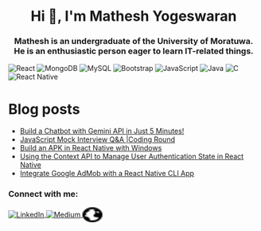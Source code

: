 <h1 align="center">Hi 👋, I'm Mathesh Yogeswaran</h1>
<h3 align="center">Mathesh is an undergraduate of the University of Moratuwa. He is an enthusiastic person eager to learn IT-related things.</h3>

![React](https://img.shields.io/badge/react-%2320232a.svg?style=for-the-badge&logo=react&logoColor=%2361DAFB)
![MongoDB](https://img.shields.io/badge/MongoDB-%234ea94b.svg?style=for-the-badge&logo=mongodb&logoColor=white)
![MySQL](https://img.shields.io/badge/mysql-%2300f.svg?style=for-the-badge&logo=mysql&logoColor=white)
![Bootstrap](https://img.shields.io/badge/bootstrap-%23563D7C.svg?style=for-the-badge&logo=bootstrap&logoColor=white)
![JavaScript](https://img.shields.io/badge/javascript-%23323330.svg?style=for-the-badge&logo=javascript&logoColor=%23F7DF1E)
![Java](https://img.shields.io/badge/java-%23ED8B00.svg?style=for-the-badge&logo=java&logoColor=white)
![C](https://img.shields.io/badge/c-%2300599C.svg?style=for-the-badge&logo=c&logoColor=white)
![React Native](https://img.shields.io/badge/react_native%20-%2320232a.svg?&style=for-the-badge&logo=react&logoColor=%2361DAFB)

# Blog posts
<!-- BLOG-POST-LIST:START -->
- [Build a Chatbot with Gemini API in Just 5 Minutes!](https://blog.bitsrc.io/build-a-chatbot-with-gemini-api-in-just-5-minutes-3875112f80f4?source=rss-505ef1b70e94------2)
- [JavaScript Mock Interview Q&amp;A |Coding Round](https://javascript.plainenglish.io/javascript-mock-interview-q-a-coding-round-4922871c4377?source=rss-505ef1b70e94------2)
- [Build an APK in React Native with Windows](https://blog.bitsrc.io/build-an-apk-in-react-native-with-windows-86532342f53d?source=rss-505ef1b70e94------2)
- [Using the Context API to Manage User Authentication State in React Native](https://blog.bitsrc.io/using-the-context-api-to-manage-user-authentication-state-in-react-native-3499006d7280?source=rss-505ef1b70e94------2)
- [Integrate Google AdMob with a React Native CLI App](https://medium.com/linkit-intecs/integrate-google-admob-with-a-react-native-cli-app-1595d32e48c8?source=rss-505ef1b70e94------2)
<!-- BLOG-POST-LIST:END -->

<h3 align="left">Connect with me:</h3>
<p align="left">
  <a href="https://www.linkedin.com/in/mathesh-yogeswaran-442733196/" target="_blank">
    <img align="center" src="https://raw.githubusercontent.com/rahuldkjain/github-profile-readme-generator/master/src/images/icons/Social/linked-in-alt.svg" alt="LinkedIn" height="30" width="40" />
  </a>
  <a href="https://medium.com/@matheshyogeswaran" target="_blank">
    <img align="center" src="https://raw.githubusercontent.com/rahuldkjain/github-profile-readme-generator/master/src/images/icons/Social/medium.svg" alt="Medium" height="30" width="40" />
  </a>
  <a href="https://matheshy.onrender.com" target="_blank">
    <img align="center" src="https://raw.githubusercontent.com/iconic/open-iconic/master/svg/globe.svg" alt="Website" height="30" width="40" />
  </a>
</p>

